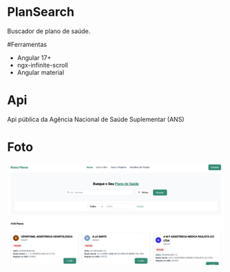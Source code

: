 # PlanSearch

Buscador de plano de saúde.

#Ferramentas

- Angular 17+
- ngx-infinite-scroll
- Angular material

# Api

Api pública da Agência Nacional de Saúde Suplementar (ANS)

#  Foto

![Imagem da aplicação](/src/assets/img/capa.png)
